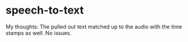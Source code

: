 # speech-to-text
My thoughts: The pulled out text matched up to the audio with the time stamps as well. No issues. 
